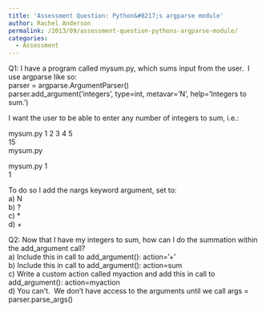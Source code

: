 ```yaml
---
title: 'Assessment Question: Python&#8217;s argparse module'
author: Rachel Anderson
permalink: /2013/09/assessment-question-pythons-argparse-module/
categories:
  - Assessment
---
```

Q1: I have a program called mysum.py, which sums input from the user.  I use argparse like so:  
parser = argparse.ArgumentParser()  
parser.add_argument(&#8216;integers&#8217;, type=int, metavar=&#8217;N&#8217;, help=&#8217;Integers to sum.&#8217;)

I want the user to be able to enter any number of integers to sum, i.e.:

mysum.py 1 2 3 4 5  
15  
mysum.py  
  
mysum.py 1  
1

To do so I add the nargs keyword argument, set to:  
a) N  
b) ?  
c) *  
d) +

Q2: Now that I have my integers to sum, how can I do the summation within the add_argument call?  
a) Include this in call to add_argument(): action=&#8217;+&#8217;  
b) Include this in call to add_argument(): action=sum  
c) Write a custom action called myaction and add this in call to add_argument(): action=myaction  
d) You can&#8217;t.  We don&#8217;t have access to the arguments until we call args = parser.parse_args()
